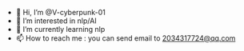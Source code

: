- 👋 Hi, I’m @V-cyberpunk-01
- 👀 I’m interested in nlp/AI
- 🌱 I’m currently learning nlp
- 📫 How to reach me : you can send email to 2034317724@qq.com

<!---
V-cyberpunk-01/V-cyberpunk-01 is a ✨ special ✨ repository because its `README.md` (this file) appears on your GitHub profile.
You can click the Preview link to take a look at your changes.
--->

